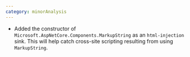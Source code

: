 ```yaml
---
category: minorAnalysis
---
```

* Added the constructor of `Microsoft.AspNetCore.Components.MarkupString` as an `html-injection` sink. This will help catch cross-site scripting resulting from using `MarkupString`. 

